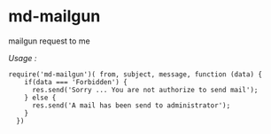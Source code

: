 # md-mailgun
mailgun request to me

_Usage :_
```
require('md-mailgun')( from, subject, message, function (data) {
    if(data === 'Forbidden') {
      res.send('Sorry ... You are not authorize to send mail');
    } else {
      res.send('A mail has been send to administrator');
    }
  })
````

